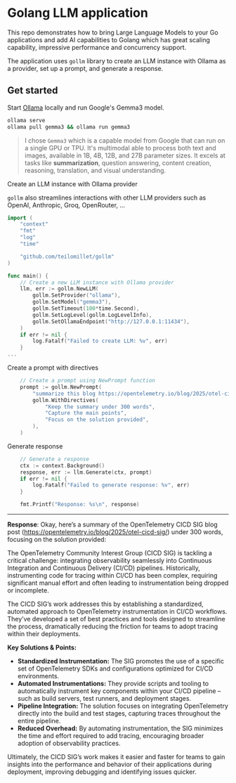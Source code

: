 # Golang LLM application

This repo demonstrates how to bring Large Language Models to your Go applications and add AI capabilities to Golang which has great scaling capability, impressive performance and concurrency support.

The application uses `gollm` library to create an LLM instance with Ollama as a provider, set up a prompt, and generate a response.


## Get started

Start [Ollama](https://ollama.com) locally and run Google's Gemma3 model.

```bash
ollama serve
ollama pull gemma3 && ollama run gemma3

```

> I chose `Gemma3` which is a capable model from Google that can run on a single GPU or TPU. It's multimodal able to process both text and images, available in 1B, 4B, 12B, and 27B parameter sizes. It excels at tasks like **summarization**, question answering, content creation, reasoning, translation, and visual understanding.



Create an LLM instance with Ollama provider

`gollm` also streamlines interactions with other LLM providers such as OpenAI, Anthropic, Groq, OpenRouter, ...

```go
import (
	"context"
	"fmt"
	"log"
	"time"

	"github.com/teilomillet/gollm"
)

func main() {
	// Create a new LLM instance with Ollama provider
	llm, err := gollm.NewLLM(
		gollm.SetProvider("ollama"),
		gollm.SetModel("gemma3"),
		gollm.SetTimeout(100*time.Second),
		gollm.SetLogLevel(gollm.LogLevelInfo),
		gollm.SetOllamaEndpoint("http://127.0.0.1:11434"),
	)
	if err != nil {
		log.Fatalf("Failed to create LLM: %v", err)
	}
...
```

Create a prompt with directives
```go
	// Create a prompt using NewPrompt function
	prompt := gollm.NewPrompt(
		"summarize this blog https://opentelemetry.io/blog/2025/otel-cicd-sig/",
		gollm.WithDirectives(
			"Keep the summary under 300 words",
			"Capture the main points",
			"Focus on the solution provided",
		),
	)
```

Generate response
```go
	// Generate a response
	ctx := context.Background()
	response, err := llm.Generate(ctx, prompt)
	if err != nil {
		log.Fatalf("Failed to generate response: %v", err)
	}

	fmt.Printf("Response: %s\n", response)
```
---
**Response**: Okay, here’s a summary of the OpenTelemetry CICD SIG blog post (https://opentelemetry.io/blog/2025/otel-cicd-sig/) under 300 words, focusing on the solution provided:

The OpenTelemetry Community Interest Group (CICD SIG) is tackling a critical challenge: integrating observability seamlessly into Continuous Integration and Continuous Delivery (CI/CD) pipelines. Historically, instrumenting code for tracing within CI/CD has been complex, requiring significant manual effort and often leading to instrumentation being dropped or incomplete.

The CICD SIG’s work addresses this by establishing a standardized, automated approach to OpenTelemetry instrumentation in CI/CD workflows. They’ve developed a set of best practices and tools designed to streamline the process, dramatically reducing the friction for teams to adopt tracing within their deployments.

**Key Solutions & Points:**

*   **Standardized Instrumentation:** The SIG promotes the use of a specific set of OpenTelemetry SDKs and configurations optimized for CI/CD environments.
*   **Automated Instrumentations:** They provide scripts and tooling to automatically instrument key components within your CI/CD pipeline – such as build servers, test runners, and deployment stages.
*   **Pipeline Integration:** The solution focuses on integrating OpenTelemetry directly into the build and test stages, capturing traces throughout the entire pipeline.
*   **Reduced Overhead:** By automating instrumentation, the SIG minimizes the time and effort required to add tracing, encouraging broader adoption of observability practices.

Ultimately, the CICD SIG’s work makes it easier and faster for teams to gain insights into the performance and behavior of their applications during deployment, improving debugging and identifying issues quicker.




